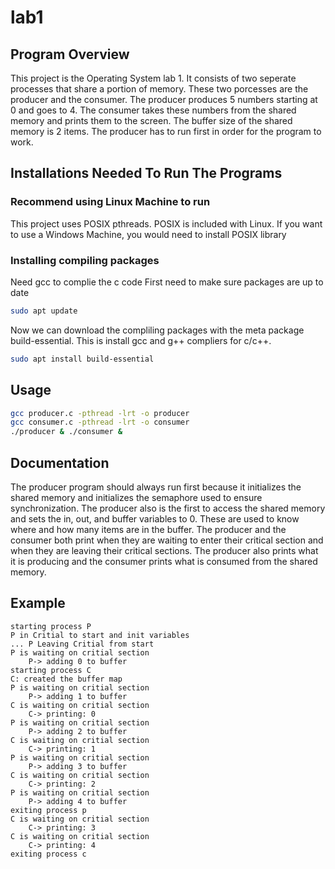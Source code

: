 # lab1
## Program Overview
This project is the Operating System lab 1. It consists of two seperate processes that share a portion of memory. These two porcesses are the producer and the consumer. The producer produces 5 numbers starting at 0 and goes to 4. The consumer takes these numbers from the shared memory and prints them to the screen. The buffer size of the shared memory is 2 items. The producer has to run first in order for the program to work.
## Installations Needed To Run The Programs
### Recommend using Linux Machine to run  
This project uses POSIX pthreads. POSIX is included with Linux. If you want to use a Windows Machine, you would need to install POSIX library
### Installing compiling packages
Need gcc to complie the c code
First need to make sure packages are up to date
```bash
sudo apt update
```
Now we can download the compliling packages with the meta package build-essential. This is install gcc and g++ compliers for c/c++.
```bash
sudo apt install build-essential
```

## Usage
```bash
gcc producer.c -pthread -lrt -o producer
gcc consumer.c -pthread -lrt -o consumer
./producer & ./consumer &
```
## Documentation
The producer program should always run first because it initializes the shared memory and initializes the semaphore used to ensure synchronization. The producer also is the first to access the shared memory and sets the in, out, and buffer variables to 0. These are used to know where and how many items are in the buffer. The producer and the consumer both print when they are waiting to enter their critical section and when they are leaving their critical sections. The producer also prints what it is producing and the consumer prints what is consumed from the shared memory. 
## Example
```code
starting process P
P in Critial to start and init variables
... P Leaving Critial from start
P is waiting on critial section
	P-> adding 0 to buffer
starting process C
C: created the buffer map
P is waiting on critial section
	P-> adding 1 to buffer
C is waiting on critial section
	C-> printing: 0
P is waiting on critial section
	P-> adding 2 to buffer
C is waiting on critial section
	C-> printing: 1
P is waiting on critial section
	P-> adding 3 to buffer
C is waiting on critial section
	C-> printing: 2
P is waiting on critial section
	P-> adding 4 to buffer
exiting process p
C is waiting on critial section
	C-> printing: 3
C is waiting on critial section
	C-> printing: 4
exiting process c
```
